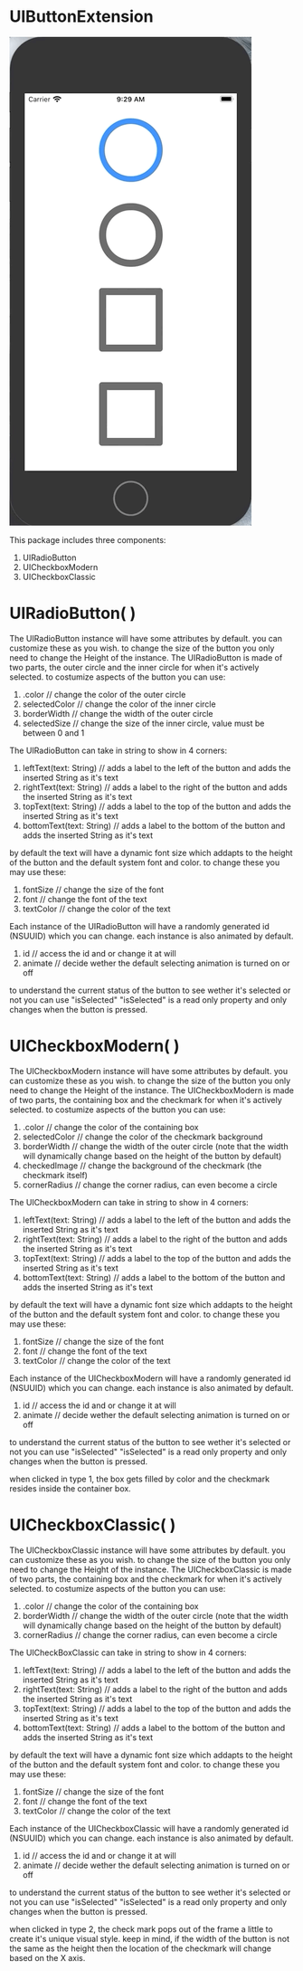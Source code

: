 # UIButtonExtension

![](UIButtonExtensionDemo.gif)

This package includes three components: 

1. UIRadioButton
2. UICheckboxModern
3. UICheckboxClassic

# UIRadioButton( )

The UIRadioButton instance will have some attributes by default. you can customize these as you wish. to change the size of the button you only need to change the Height of the instance.
The UIRadioButton is made of two parts, the outer circle and the inner circle for when it's actively selected. to costumize aspects of the button you can use:

1. .color                // change the color of the outer circle
2. selectedColor  // change the color of the inner circle
3. borderWidth    // change the width of the outer circle 
4. selectedSize   // change the size of the inner circle, value must be between 0 and 1 

The UIRadioButton can take in string to show in 4 corners: 

1. leftText(text: String)            // adds a label to the left of the button and adds the inserted String as it's text
2. rightText(text: String)          // adds a label to the right of the button and adds the inserted String as it's text
3. topText(text: String)            // adds a label to the top of the button and adds the inserted String as it's text
4. bottomText(text: String)      // adds a label to the bottom of the button and adds the inserted String as it's text

by default the text will have a dynamic font size which addapts to the height of the button and the default system font and color. to change these you may use these:

1. fontSize      // change the size of the font
2. font             // change the font of the text 
3. textColor     // change the color of the text 

Each instance of the UIRadioButton will have a randomly generated id (NSUUID) which you can change. each instance is also animated by default.

1. id                   // access the id and or change it at will
2. animate         // decide wether the default selecting animation is turned on or off

to understand the current status of the button to see wether it's selected or not you can use "isSelected"
"isSelected" is a read only property and only changes when the button is pressed.

# UICheckboxModern( )

The UICheckboxModern instance will have some attributes by default. you can customize these as you wish. to change the size of the button you only need to change the Height of the instance.
The UICheckboxModern is made of two parts, the containing box and the checkmark for when it's actively selected. to costumize aspects of the button you can use:

1. .color                    // change the color of the containing box
2. selectedColor       // change the color of the checkmark background
3. borderWidth         // change the width of the outer circle (note that the width will dynamically change based on the height of the button by default)
4. checkedImage     // change the background of the checkmark (the checkmark itself)
5. cornerRadius       // change the corner radius, can even become a circle

The UICheckboxModern can take in string to show in 4 corners: 

1. leftText(text: String)            // adds a label to the left of the button and adds the inserted String as it's text
2. rightText(text: String)          // adds a label to the right of the button and adds the inserted String as it's text
3. topText(text: String)            // adds a label to the top of the button and adds the inserted String as it's text
4. bottomText(text: String)      // adds a label to the bottom of the button and adds the inserted String as it's text

by default the text will have a dynamic font size which addapts to the height of the button and the default system font and color. to change these you may use these:

1. fontSize      // change the size of the font
2. font             // change the font of the text 
3. textColor     // change the color of the text 

Each instance of the UICheckboxModern will have a randomly generated id (NSUUID) which you can change. each instance is also animated by default.

1. id                   // access the id and or change it at will
2. animate         // decide wether the default selecting animation is turned on or off

to understand the current status of the button to see wether it's selected or not you can use "isSelected"
"isSelected" is a read only property and only changes when the button is pressed.

when clicked in type 1, the box gets filled by color and the checkmark resides inside the container box.

# UICheckboxClassic( )

The UICheckboxClassic instance will have some attributes by default. you can customize these as you wish. to change the size of the button you only need to change the Height of the instance.
The UICheckboxClassic is made of two parts, the containing box and the checkmark for when it's actively selected. to costumize aspects of the button you can use:

1. .color                // change the color of the containing box
2. borderWidth    // change the width of the outer circle (note that the width will dynamically change based on the height of the button by default)
3. cornerRadius  // change the corner radius, can even become a circle

The UICheckBoxClassic can take in string to show in 4 corners: 

1. leftText(text: String)            // adds a label to the left of the button and adds the inserted String as it's text
2. rightText(text: String)          // adds a label to the right of the button and adds the inserted String as it's text
3. topText(text: String)            // adds a label to the top of the button and adds the inserted String as it's text
4. bottomText(text: String)      // adds a label to the bottom of the button and adds the inserted String as it's text

by default the text will have a dynamic font size which addapts to the height of the button and the default system font and color. to change these you may use these:

1. fontSize      // change the size of the font
2. font             // change the font of the text 
3. textColor     // change the color of the text 

Each instance of the UICheckboxClassic will have a randomly generated id (NSUUID) which you can change. each instance is also animated by default.

1. id                   // access the id and or change it at will
2. animate         // decide wether the default selecting animation is turned on or off

to understand the current status of the button to see wether it's selected or not you can use "isSelected"
"isSelected" is a read only property and only changes when the button is pressed.

when clicked in type 2, the check mark pops out of the frame a little to create it's unique visual style. keep in mind, if the width of the button is not the same as the height then the location of the checkmark will change based on the X axis.


